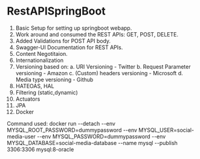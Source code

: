 # RestAPISpringBoot

1. Basic Setup for setting up springboot webapp.
2. Work around and consumed the REST APIs: GET, POST, DELETE.
3. Added Validations for POST API body.
4. Swagger-UI Documentation for REST APIs.
5. Content Negotitaion.
6. Internationalization
7. Versioning based on:
    a. URI Versioning - Twitter
    b. Request Parameter versioning - Amazon
    c. (Custom) headers versioning - Microsoft
    d. Media type versioning - Github
8. HATEOAS, HAL
9. Filtering (static,dynamic)
10. Actuators
11. JPA
12. Docker

Command used: docker run --detach --env MYSQL_ROOT_PASSWORD=dummypassword --env MYSQL_USER=social-media-user --env MYSQL_PASSWORD=dummypassword --env MYSQL_DATABASE=social-media-database --name mysql --publish 3306:3306 mysql:8-oracle
